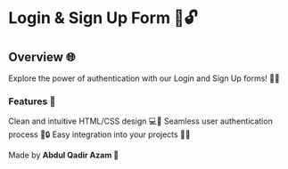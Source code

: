 # Login & Sign Up Form 🚪🔓

## Overview 🌐
Explore the power of authentication with our Login and Sign Up forms! 🔐✨

### Features  🌟
Clean and intuitive HTML/CSS design 💻🎨
Seamless user authentication process 🤖🔒
Easy integration into your projects 🚀🔗

Made by **Abdul Qadir Azam 🚀**
